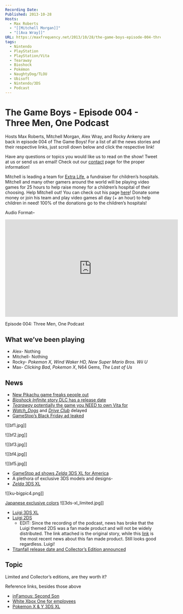 ```yaml
---
Recording Date: 
Published: 2013-10-28
Hosts:
  - Max Roberts
  - "[[Mitchell Morgan]]"
  - "[[Ava Wray]]"
URL: https://maxfrequency.net/2013/10/28/the-game-boys-episode-004-three-men-one-podcast/
tags:
  - Nintendo
  - PlayStation
  - PlayStation/Vita
  - Tearaway
  - Bioshock
  - Pokémon
  - NaughtyDog/TLOU
  - Ubisoft
  - Nintendo/3DS
  - Podcast
---
```

# The Game Boys - Episode 004 - Three Men, One Podcast

Hosts Max Roberts, Mitchell Morgan, Alex Wray, and Rocky Ankeny are back in episode 004 of The Game Boys! For a list of all the news stories and their respective links, just scroll down below and click the respective link!

Have any questions or topics you would like us to read on the show! Tweet at us or send us an email! Check out our [contact](http://goleftgaming.wordpress.com/contact/) page for the proper information!

Mitchell is leading a team for [Extra Life](http://www.extra-life.org/), a fundraiser for children’s hospitals. Mitchell and many other gamers around the world will be playing video games for 25 hours to help raise money for a children’s hospital of their choosing. Help Mitchell out! You can check out his page [here](http://www.extra-life.org/index.cfm?fuseaction=donorDrive.participant&participantID=50037)! Donate some money or join his team and play video games all day (+ an hour) to help children in need! 100% of the donations go to the children’s hospitals!

Audio Format–

<div class=iframe-container>
<iframe width="560" height="315" src="https://www.youtube-nocookie.com/embed/08dTXvQBLGo?si=wXY8L5aX3STNMwjp" title="YouTube video player" frameborder="0" allow="accelerometer; autoplay; clipboard-write; encrypted-media; gyroscope; picture-in-picture; web-share" referrerpolicy="strict-origin-when-cross-origin" allowfullscreen></iframe>
</div>

Episode 004: Three Men, One Podcast

## What we’ve been playing

- Alex- Nothing
- Mitchell- Nothing
- Rocky- *Pokemon X, Wind Waker HD, New Super Mario Bros. Wii U*
- Max- *Clicking Bad*, *Pokemon X*, N64 Gems, *The Last of Us*

## News

- [New Pikachu game freaks people out](http://www.ign.com/articles/2013/10/22/new-pikachu-focused-3ds-game-teased-by-nintendo)
- [*Bioshock Infinite* story DLC has a release date](http://www.ign.com/articles/2013/10/25/bioshock-infinite-burial-at-sea-episode-1-dlc-release-date)
- [*Tearaway* potentially the game you NEED to own Vita for](http://kotaku.com/tearaway-is-the-best-thing-ive-played-on-the-vita-1451947021)
- [*Watch_Dogs*](http://www.ign.com/articles/2013/10/15/watch-dogs-the-crew-delayed-until-at-least-april-2014) and [*Drive Club*](http://www.ign.com/articles/2013/10/18/driveclub-delayed-but-ps-plus-bonuses-updated-for-ps4-launch) delayed
- [GameStop’s Black Friday ad leaked](http://kotaku.com/here-are-gamestops-black-friday-deals-for-2013-1447709818)

![[bf1.jpg]]

![[bf2.jpg]]

![[bf3.jpg]]

![[bf4.jpg]]

![[bf5.jpg]]

- [GameStop ad shows *Zelda* 3DS XL for America](http://kotaku.com/gamestop-leak-confirms-zelda-3ds-xl-for-north-america-1447715671)
- A plethora of exclusive 3DS models and designs-
- [*Zelda* 3DS XL](http://kotaku.com/glorious-new-zelda-3ds-xl-puts-light-and-dark-in-your-h-1445510997)

![[ku-bigpic4.png]]

[Japanese exclusive colors](http://www.ign.com/articles/2013/10/23/nintendo-announces-two-new-limited-edition-3ds-xl-colors-in-japan)
![[3ds-xl_limited.jpg]]

- [Luigi 3DS XL](http://kotaku.com/japan-is-getting-a-special-luigi-3ds-xl-474822483)
- [Luigi 2DS](http://kotaku.com/we-might-be-getting-a-luigi-themed-2ds-1451095198) 
	- EDIT: Since the recording of the podcast, news has broke that the Luigi themed 2DS was a fan made product and will not be widely distributed. The link attached is the original story, while this [link](http://kotaku.com/turns-out-this-impressive-luigi-2ds-was-fan-made-1452676696) is the most recent news about this fan made product. Still looks good regardless. Luigi!
- [Titanfall release date and Collector’s Edition announced](http://www.ign.com/articles/2013/10/22/titanfall-release-date-collectors-edition-announced)

## Topic

Limited and Collector’s editions, are they worth it?

Reference links, besides those above

- [inFamous: Second Son](http://www.ign.com/articles/2013/10/17/infamous-second-son-collectors-editions-announced)
- [White Xbox One for employees](http://kotaku.com/this-white-xbox-one-sure-is-snazzy-too-bad-its-only-f-1202479119)
- [Pokemon X & Y 3DS XL](http://www.nintendo.com/3ds/pokemon/)